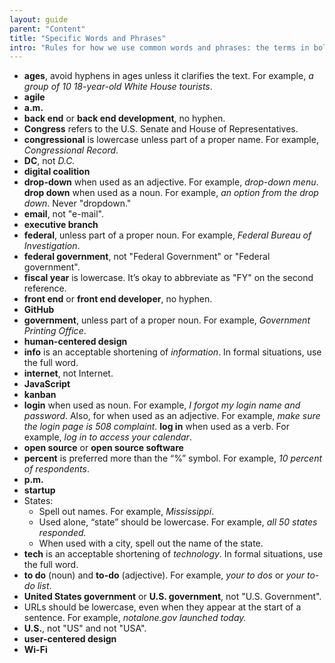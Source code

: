 ```yaml
---
layout: guide
parent: "Content"
title: "Specific Words and Phrases"
intro: "Rules for how we use common words and phrases: the terms in bold show the accepted form (capitalization, hyphenation, punctuation), with the accompanying text detailing usage."
---
```


- **ages**, avoid hyphens in ages unless it clarifies the text. For example, _a group of 10 18-year-old White House tourists_.
- **agile**
- **a.m.**
- **back end** or **back end development**, no hyphen.
- **Congress** refers to the U.S. Senate and House of Representatives.
- **congressional** is lowercase unless part of a proper name. For example, _Congressional Record_.
- **DC**, not _D.C._
- **digital coalition**
- **drop-down** when used as an adjective. For example, _drop-down menu_. **drop down** when used as a noun. For example, _an option from the drop down_. Never "dropdown."
- **email**, not "e-mail".
- **executive branch**
- **federal**, unless part of a proper noun. For example, _Federal Bureau of Investigation_.
- **federal government**, not "Federal Government" or "Federal government".
- **fiscal year** is lowercase. It’s okay to abbreviate as "FY" on the second reference.
- **front end** or **front end developer**, no hyphen.
- **GitHub**
- **government**, unless part of a proper noun. For example, _Government Printing Office_.
- **human-centered design**
- **info** is an acceptable shortening of _information_. In formal situations, use the full word.
- **internet**, not Internet.
- **JavaScript**
- **kanban**
- **login** when used as noun. For example, _I forgot my login name and password_. Also, for when used as an adjective. For example, _make sure the login page is 508 complaint_. **log in** when used as a verb. For example, _log in to access your calendar_.
- **open source** or **open source software**
- **percent** is preferred more than the “%” symbol. For example, _10 percent of respondents_.
- **p.m.**
- **startup**
-  States:
    -   Spell out names. For example, _Mississippi_.
    -   Used alone, “state” should be lowercase. For example, _all 50 states responded._
    -   When used with a city, spell out the name of the state.
- **tech** is an acceptable shortening of _technology_. In formal situations, use the full word.
- **to do** (noun) and **to-do** (adjective). For example, _your to dos_ or _your to-do list_.
- **United States government** or **U.S. government**, not "U.S. Government".
- URLs should be lowercase, even when they appear at the start of a sentence. For example, _notalone.gov launched today._
- **U.S.**, not "US" and not "USA".
- **user-centered design**
- **Wi-Fi**

